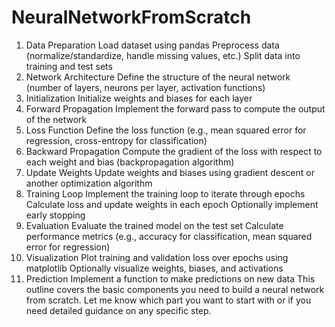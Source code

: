 # NeuralNetworkFromScratch

1. Data Preparation
Load dataset using pandas
Preprocess data (normalize/standardize, handle missing values, etc.)
Split data into training and test sets
2. Network Architecture
Define the structure of the neural network (number of layers, neurons per layer, activation functions)
3. Initialization
Initialize weights and biases for each layer
4. Forward Propagation
Implement the forward pass to compute the output of the network
5. Loss Function
Define the loss function (e.g., mean squared error for regression, cross-entropy for classification)
6. Backward Propagation
Compute the gradient of the loss with respect to each weight and bias (backpropagation algorithm)
7. Update Weights
Update weights and biases using gradient descent or another optimization algorithm
8. Training Loop
Implement the training loop to iterate through epochs
Calculate loss and update weights in each epoch
Optionally implement early stopping
9. Evaluation
Evaluate the trained model on the test set
Calculate performance metrics (e.g., accuracy for classification, mean squared error for regression)
10. Visualization
Plot training and validation loss over epochs using matplotlib
Optionally visualize weights, biases, and activations
11. Prediction
Implement a function to make predictions on new data
This outline covers the basic components you need to build a neural network from scratch. Let me know which part you want to start with or if you need detailed guidance on any specific step.





